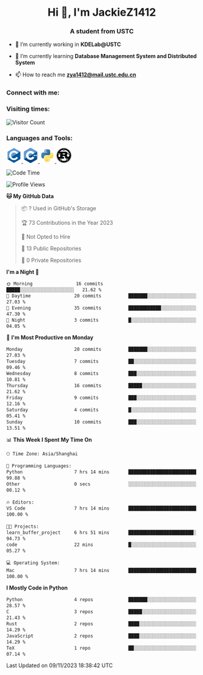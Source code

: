 <h1 align="center">Hi 👋, I'm JackieZ1412</h1>
<h3 align="center">A student from USTC</h3>

- 🔭 I’m currently working in **KDELab@USTC**

- 🌱 I’m currently learning **Database Management System and Distributed System**

- 📫 How to reach me **zya1412@mail.ustc.edu.cn**

<h3 align="left">Connect with me:</h3>
<p align="left">
</p>

<h3 align="left">Visiting times:</h3>
<p align="left">
</p>

![Visitor Count](https://profile-counter.glitch.me/Christmas/count.svg)

<h3 align="left">Languages and Tools:</h3>
<p align="left"> <a href="https://www.cprogramming.com/" target="_blank" rel="noreferrer"> <img src="https://raw.githubusercontent.com/devicons/devicon/master/icons/c/c-original.svg" alt="c" width="40" height="40"/> </a> <a href="https://www.w3schools.com/cpp/" target="_blank" rel="noreferrer"> <img src="https://raw.githubusercontent.com/devicons/devicon/master/icons/cplusplus/cplusplus-original.svg" alt="cplusplus" width="40" height="40"/> </a> <a href="https://www.python.org" target="_blank" rel="noreferrer"> <img src="https://raw.githubusercontent.com/devicons/devicon/master/icons/python/python-original.svg" alt="python" width="40" height="40"/> </a> <a href="https://www.rust-lang.org" target="_blank" rel="noreferrer"> <img src="https://raw.githubusercontent.com/devicons/devicon/master/icons/rust/rust-plain.svg" alt="rust" width="40" height="40"/> </a> </p>



<!--START_SECTION:waka-->
![Code Time](http://img.shields.io/badge/Code%20Time-551%20hrs%2049%20mins-blue)

![Profile Views](http://img.shields.io/badge/Profile%20Views-0-blue)

**🐱 My GitHub Data** 

> 📦 ? Used in GitHub's Storage 
 > 
> 🏆 73 Contributions in the Year 2023
 > 
> 🚫 Not Opted to Hire
 > 
> 📜 13 Public Repositories 
 > 
> 🔑 0 Private Repositories 
 > 
**I'm a Night 🦉** 

```text
🌞 Morning                16 commits          █████░░░░░░░░░░░░░░░░░░░░   21.62 % 
🌆 Daytime                20 commits          ███████░░░░░░░░░░░░░░░░░░   27.03 % 
🌃 Evening                35 commits          ████████████░░░░░░░░░░░░░   47.30 % 
🌙 Night                  3 commits           █░░░░░░░░░░░░░░░░░░░░░░░░   04.05 % 
```
📅 **I'm Most Productive on Monday** 

```text
Monday                   20 commits          ███████░░░░░░░░░░░░░░░░░░   27.03 % 
Tuesday                  7 commits           ██░░░░░░░░░░░░░░░░░░░░░░░   09.46 % 
Wednesday                8 commits           ███░░░░░░░░░░░░░░░░░░░░░░   10.81 % 
Thursday                 16 commits          █████░░░░░░░░░░░░░░░░░░░░   21.62 % 
Friday                   9 commits           ███░░░░░░░░░░░░░░░░░░░░░░   12.16 % 
Saturday                 4 commits           █░░░░░░░░░░░░░░░░░░░░░░░░   05.41 % 
Sunday                   10 commits          ███░░░░░░░░░░░░░░░░░░░░░░   13.51 % 
```


📊 **This Week I Spent My Time On** 

```text
🕑︎ Time Zone: Asia/Shanghai

💬 Programming Languages: 
Python                   7 hrs 14 mins       █████████████████████████   99.88 % 
Other                    0 secs              ░░░░░░░░░░░░░░░░░░░░░░░░░   00.12 % 

🔥 Editors: 
VS Code                  7 hrs 14 mins       █████████████████████████   100.00 % 

🐱‍💻 Projects: 
learn_buffer_project     6 hrs 51 mins       ████████████████████████░   94.73 % 
code                     22 mins             █░░░░░░░░░░░░░░░░░░░░░░░░   05.27 % 

💻 Operating System: 
Mac                      7 hrs 14 mins       █████████████████████████   100.00 % 
```

**I Mostly Code in Python** 

```text
Python                   4 repos             ███████░░░░░░░░░░░░░░░░░░   28.57 % 
C                        3 repos             █████░░░░░░░░░░░░░░░░░░░░   21.43 % 
Rust                     2 repos             ████░░░░░░░░░░░░░░░░░░░░░   14.29 % 
JavaScript               2 repos             ████░░░░░░░░░░░░░░░░░░░░░   14.29 % 
TeX                      1 repo              ██░░░░░░░░░░░░░░░░░░░░░░░   07.14 % 
```




 Last Updated on 09/11/2023 18:38:42 UTC
<!--END_SECTION:waka-->
